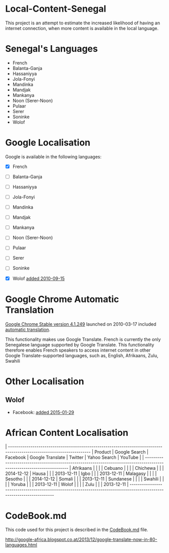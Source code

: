 # Local-Content-Senegal

This project is an attempt to estimate the increased likelihood of having an internet connection, when more content is available in the local language.

# Senegal's Languages

 - French
 - Balanta-Ganja
 - Hassaniyya
 - Jola-Fonyi
 - Mandinka
 - Mandjak
 - Mankanya
 - Noon (Serer-Noon)
 - Pulaar
 - Serer
 - Soninke
 - Wolof
 

# Google Localisation

Google is available in the following languages:

 - [x] French
 - [ ] Balanta-Ganja
 - [ ] Hassaniyya
 - [ ] Jola-Fonyi
 - [ ] Mandinka
 - [ ] Mandjak
 - [ ] Mankanya
 - [ ] Noon (Serer-Noon)
 - [ ] Pulaar
 - [ ] Serer
 - [ ] Soninke
 - [x] Wolof [added 2010-09-15](http://google-africa.blogspot.ch/2010/09/seet-ko-ci-google-google-search-now.html)


# Google Chrome Automatic Translation

[Google Chrome Stable version 4.1.249](http://googlechromereleases.blogspot.com/2010/03/stable-channel-update.html) launched on 2010-03-17 included [automatic translation](https://googleblog.blogspot.com/2010/03/brabhsalai-greasain-ilteangach-or.html).

This functionality makes use Google Translate.
French is currently the only Senegalese language supported by Google Translate.
This functionality therefore enables French speakers to access internet content in other Google Translate-supported languages,
such as, English, Afrikaans, Zulu, Swahili


# Other Localisation

## Wolof

 - Facebook: [added 2015-01-29](https://www.facebook.com/FacebookTranslationsTeam/posts/827690463944420)


# African Content Localisation


| ----------------------------------------------------------------------------------------------------------------------
| Product   | Google Search | Facebook | Google Translate | Twitter | Yahoo Search | YouTube | 
| ----------------------------------------------------------------------------------------------------------------------
| Afrikaans |  |  |
| Cebuano   |  |  |
| Chichewa  |  |  | 2014-12-12
| Hausa     |  |  | 2013-12-11
| Igbo      |  |  | 2013-12-11
| Malagasy  |  |  |
| Sesotho   |  |  | 2014-12-12
| Somali    |  |  | 2013-12-11
| Sundanese |  |  |
| Swahili   |  |  |
| Yoruba    |  |  | 2013-12-11
| Wolof     |  |  | 
| Zulu      |  |  | 2013-12-11
| ----------------------------------------------------------------------------------------------------------------------


# CodeBook.md

This code used for this project is described in the [CodeBook.md](/CodeBook.md) file.





http://google-africa.blogspot.co.at/2013/12/google-translate-now-in-80-languages.html
